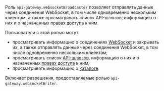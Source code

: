 Роль `api-gateway.websocketBroadcaster` позволяет отправлять данные через соединения WebSocket, в том числе одновременно нескольким клиентам, а также просматривать список API-шлюзов, информацию о них и о назначенных правах доступа к ним.

Пользователи с этой ролью могут:
* просматривать информацию о соединениях [WebSocket](../../api-gateway/concepts/index.md#websocket) и закрывать их, а также отправлять данные через соединения WebSocket, в том числе одновременно нескольким клиентам;
* просматривать список [API-шлюзов](../../api-gateway/concepts/index.md), информацию о них и о назначенных [правах доступа](../../iam/concepts/access-control/index.md) к ним;
* просматривать информацию о [каталоге](../../resource-manager/concepts/resources-hierarchy.md#folder).

Включает разрешения, предоставляемые ролью `api-gateway.websocketWriter`.